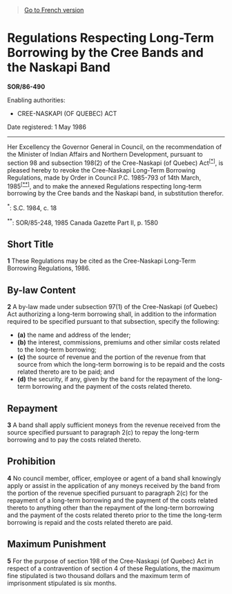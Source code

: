 > [Go to French version](/fr/Règlements/Décrets,%20ordonnances%20et%20règlements%20statutaires/86/490.md)

# Regulations Respecting Long-Term Borrowing by the Cree Bands and the Naskapi Band

**SOR/86-490**

Enabling authorities: 
- CREE-NASKAPI (OF QUEBEC) ACT

Date registered: 1 May 1986

----------

Her Excellency the Governor General in Council, on the recommendation of the Minister of Indian Affairs and Northern Development, pursuant to section 98 and subsection 198(2) of the Cree-Naskapi (of Quebec) Act<sup><a href='#footnote1_e'>[*]</a></sup>, is pleased hereby to revoke the Cree-Naskapi Long-Term Borrowing Regulations, made by Order in Council P.C. 1985-793 of 14th March, 1985<sup><a href='#footnote2_e'>[**]</a></sup>, and to make the annexed Regulations respecting long-term borrowing by the Cree bands and the Naskapi band, in substitution therefor.



<a name='footnote1_e'><sup>*</sup></a>: S.C. 1984, c. 18<br />



<a name='footnote2_e'><sup>**</sup></a>: SOR/85-248, 1985 Canada Gazette Part II, p. 1580<br />




## Short Title


**1** These Regulations may be cited as the Cree-Naskapi Long-Term Borrowing Regulations, 1986.




## By-law Content


**2** A by-law made under subsection 97(1) of the Cree-Naskapi (of Quebec) Act authorizing a long-term borrowing shall, in addition to the information required to be specified pursuant to that subsection, specify the following:
- **(a)** the name and address of the lender;
- **(b)** the interest, commissions, premiums and other similar costs related to the long-term borrowing;
- **(c)** the source of revenue and the portion of the revenue from that source from which the long-term borrowing is to be repaid and the costs related thereto are to be paid; and
- **(d)** the security, if any, given by the band for the repayment of the long-term borrowing and the payment of the costs related thereto.




## Repayment


**3** A band shall apply sufficient moneys from the revenue received from the source specified pursuant to paragraph 2(c) to repay the long-term borrowing and to pay the costs related thereto.




## Prohibition


**4** No council member, officer, employee or agent of a band shall knowingly apply or assist in the application of any moneys received by the band from the portion of the revenue specified pursuant to paragraph 2(c) for the repayment of a long-term borrowing and the payment of the costs related thereto to anything other than the repayment of the long-term borrowing and the payment of the costs related thereto prior to the time the long-term borrowing is repaid and the costs related thereto are paid.




## Maximum Punishment


**5** For the purpose of section 198 of the Cree-Naskapi (of Quebec) Act in respect of a contravention of section 4 of these Regulations, the maximum fine stipulated is two thousand dollars and the maximum term of imprisonment stipulated is six months.


